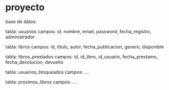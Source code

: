 ﻿# proyecto


base de datos:

tabla: usuarios
campos: id, nombre, email, password, fecha_registro, administrador

tabla: libros
campos: id, titulo, autor, fecha_publicacion, genero, disponible

tabla: libros_prestados
campos: id, id_libro, id_usuario, fecha_prestamo, fecha_devolucion, devuelto

tabla: usuarios_bloqueados
campos: ....

tabla: proximox_libros
campos: ....


